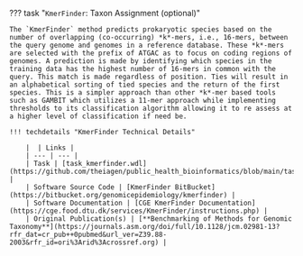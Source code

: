 ??? task "`KmerFinder`: Taxon Assignment (optional)"

    The `KmerFinder` method predicts prokaryotic species based on the number of overlapping (co-occurring) *k*-mers, i.e., 16-mers, between the query genome and genomes in a reference database. These *k*-mers are selected with the prefix of ATGAC as to focus on coding regions of genomes. A prediction is made by identifying which species in the training data has the highest number of 16-mers in common with the query. This match is made regardless of position. Ties will result in an alphabetical sorting of tied species and the return of the first species. This is a simpler approach than other *k*-mer based tools such as GAMBIT which utilizes a 11-mer approach while implementing thresholds to its classification algorithm allowing it to re assess at a higher level of classification if need be. 

    !!! techdetails "KmerFinder Technical Details"        
        
        |  | Links |
        | --- | --- |
        | Task | [task_kmerfinder.wdl](https://github.com/theiagen/public_health_bioinformatics/blob/main/tasks/taxon_id/contamination/task_kmerfinder.wdl) |
        | Software Source Code | [KmerFinder BitBucket](https://bitbucket.org/genomicepidemiology/kmerfinder) |
        | Software Documentation | [CGE KmerFinder Documentation](https://cge.food.dtu.dk/services/KmerFinder/instructions.php) |
        | Original Publication(s) | [**Benchmarking of Methods for Genomic Taxonomy**](https://journals.asm.org/doi/full/10.1128/jcm.02981-13?rfr_dat=cr_pub++0pubmed&url_ver=Z39.88-2003&rfr_id=ori%3Arid%3Acrossref.org) |
